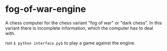 # fog-of-war-engine
A chess computer for the chess variant "fog of war" or "dark chess". In this variant there is incomplete information, which the computer has to deal with.

run
`$ python interface.py$`
to play a game against the engine.
